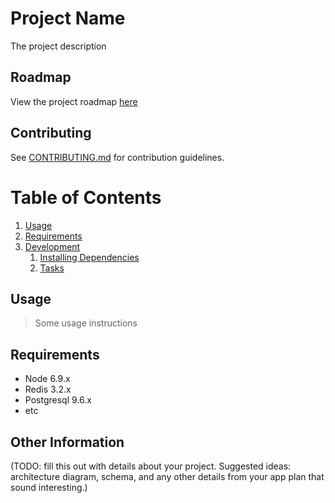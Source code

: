 # Project Name

The project description

## Roadmap

View the project roadmap [here](https://docs.google.com/document/d/1BxnapjypVkmyLF3Q9W7wX4EAiGbYQAFPEHHEiSZDd5E/edit#)

## Contributing

See [CONTRIBUTING.md](CONTRIBUTING.md) for contribution guidelines.

# Table of Contents

1. [Usage](#Usage)
1. [Requirements](#requirements)
1. [Development](#development)
    1. [Installing Dependencies](#installing-dependencies)
    1. [Tasks](#tasks)

## Usage

> Some usage instructions

## Requirements

- Node 6.9.x
- Redis 3.2.x
- Postgresql 9.6.x
- etc

## Other Information

(TODO: fill this out with details about your project. Suggested ideas: architecture diagram, schema, and any other details from your app plan that sound interesting.)

